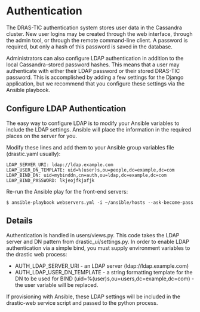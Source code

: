 # Authentication

The DRAS-TIC authentication system stores user data in the Cassandra cluster. New user logins may be created through the web interface, through the admin tool, or through the remote command-line client. A password is required, but only a hash of this password is saved in the database.

Administrators can also configure LDAP authentication in addition to the local Cassandra-stored password hashes. This means that a user may authenticate with either their LDAP password or their stored DRAS-TIC password. This is accomplished by adding a few settings for the Django application, but we recommend that you configure these settings via the Ansible playbook.

## Configure LDAP Authentication

The easy way to configure LDAP is to modify your Ansible variables to include the LDAP settings. Ansible will place the information in the required places on the server for you.

Modify these lines and add them to your Ansible group variables file (drastic.yaml usually):
```
LDAP_SERVER_URI: ldap://ldap.example.com
LDAP_USER_DN_TEMPLATE: uid=%(user)s,ou=people,dc=example,dc=com
LDAP_BIND_DN: uid=mybinddn,cn=auth,ou=ldap,dc=example,dc=com
LDAP_BIND_PASSWORD: lkjeojfkjafjk
```

Re-run the Ansible play for the front-end servers:
```
$ ansible-playbook webservers.yml -i ~/ansible/hosts --ask-become-pass
```

## Details
Authentication is handled in users/views.py. This code takes the LDAP server and DN pattern from drastic_ui/settings.py. In order to enable LDAP authentication via a simple bind, you must supply environment variables to the drastic web process:

* AUTH_LDAP_SERVER_URI - an LDAP server (ldap://ldap.example.com)
* AUTH_LDAP_USER_DN_TEMPLATE - a string formatting template for the DN to be used for BIND (uid=%(user)s,ou=users,dc=example,dc=com) - the user variable will be replaced.

If provisioning with Ansible, these LDAP settings will be included in the drastic-web service script and passed to the python process.
